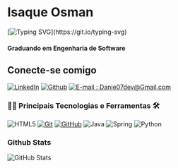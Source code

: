 # Isaque Osman 
[![Typing SVG](https://readme-typing-svg.herokuapp.com/?color=fff&size=35&center=true&vCenter=true&width=1000&lines=Bem-vindo+ao+meu+perfil+do+GitHub!)](https://git.io/typing-svg)
#### **Graduando em Engenharia de Software**
## Conecte-se comigo
[![LinkedIn](https://img.shields.io/badge/LinkedIn-0077B5?style=for-the-badge&logo=linkedin&logoColor=white)](www.linkedin.com/in/isaque-osman-2b82b1231)
[![Github](https://img.shields.io/badge/Github-000?style=for-the-badge&logo=Github&logoColor=fffff)](https://github.com/isaqueosman)
[![E-mail : Danie07dev@Gmail.com](https://img.shields.io/badge/-Email-000?style=for-the-badge&logo=microsoft-outlook&logoColor=E94D5F)](osmanisaque@outlook.com.br)


### 👨‍💻 Principais Tecnologias e Ferramentas 🛠
![HTML5](https://img.shields.io/badge/HTML5-E34F26?style=for-the-badge&logo=html5&logoColor=white)
[![Git](https://img.shields.io/badge/Git-000?style=for-the-badge&logo=git&logoColor=E94D5F)](https://git-scm.com/doc)
[![GitHub](https://img.shields.io/badge/GitHub-000?style=for-the-badge&logo=github&logoColor=30A3DC)](https://docs.github.com/)
![Java](https://img.shields.io/badge/java-%23ED8B00.svg?style=for-the-badge&logo=openjdk&logoColor=white)
![Spring](https://img.shields.io/badge/spring-%236DB33F.svg?style=for-the-badge&logo=spring&logoColor=white)
![Python](https://img.shields.io/badge/python-3670A0?style=for-the-badge&logo=python&logoColor=ffdd54)

### Github Stats
![GitHub Stats](https://github-readme-stats.vercel.app/api?username=isaqueosman&theme=transparent&bg_color=000&border_color=30A3DC&show_icons=true&icon_color=30A3DC&title_color=E94D5F&text_color=FFF)
